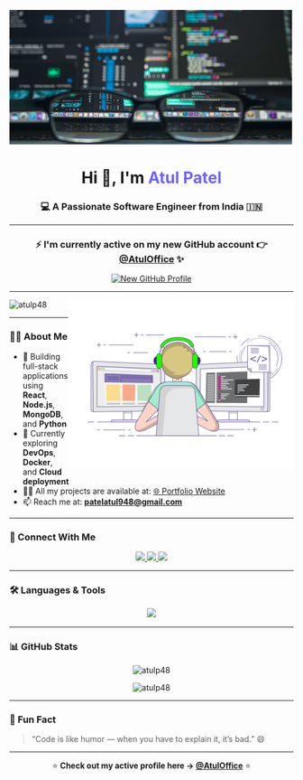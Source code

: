 <!-- Header -->
![logo](https://github.com/Atulp48/Atulp48/blob/main/Screenshot%202024-10-18%20065937.png)

<h1 align="center">
  Hi 👋, I'm <span style="color:#6C63FF;">Atul Patel</span>
</h1>
<h3 align="center">💻 A Passionate Software Engineer from India 🇮🇳</h3>

---

<div align="center">
  <h3>⚡ I'm currently active on my new GitHub account 👉 
  <a href="https://github.com/AtulOffice" target="_blank">@AtulOffice</a> ✨</h3>
  
  <a href="https://github.com/AtulOffice" target="_blank">
    <img src="https://img.shields.io/badge/Visit-New%20GitHub%20Profile-blueviolet?style=for-the-badge&logo=github" alt="New GitHub Profile"/>
  </a>
</div>

---

<img align="right" alt="coding" width="400" src="https://github.com/Atulp48/Atulp48/blob/main/hi.gif">

<p align="left">
  <img src="https://komarev.com/ghpvc/?username=atulp48&label=Profile%20views&color=0e75b6&style=flat" alt="atulp48" />
</p>

---

### 👨‍💻 About Me  

- 🚀 Building full-stack applications using **React**, **Node.js**, **MongoDB**, and **Python**  
- 🌱 Currently exploring **DevOps**, **Docker**, and **Cloud deployment**  
- 👨‍💻 All my projects are available at: [🌐 Portfolio Website](https://atul18.netlify.app)  
- 📫 Reach me at: **patelatul948@gmail.com**

---

### 🤝 Connect With Me  

<p align="center">
  <a href="https://www.linkedin.com/in/atul-kumar-patel-997337226/" target="_blank">
    <img src="https://img.shields.io/badge/LinkedIn-0077B5.svg?style=for-the-badge&logo=linkedin&logoColor=white"/>
  </a>
  
  <a href="https://www.geeksforgeeks.org/user/patelatp0j3/" target="_blank">
    <img src="https://img.shields.io/badge/GeeksforGeeks-2F8D46.svg?style=for-the-badge&logo=geeksforgeeks&logoColor=white"/>
  </a>
  
  <a href="https://leetcode.com/u/patelatul948/" target="_blank">
    <img src="https://img.shields.io/badge/LeetCode-FFA116.svg?style=for-the-badge&logo=leetcode&logoColor=white"/>
  </a>
</p>


---

### 🛠️ Languages & Tools  

<p align="center">
  <img src="https://skillicons.dev/icons?i=html,css,js,react,redux,nodejs,express,mongodb,mysql,python,cpp,tailwind,docker,redis,firebase,git" />
</p>

---

### 📊 GitHub Stats  

<p align="center">
  <img src="https://github-readme-stats.vercel.app/api/top-langs?username=atulp48&show_icons=true&locale=en&layout=compact&theme=tokyonight" alt="atulp48" />
</p>

<p align="center">
  <img src="https://github-readme-streak-stats.herokuapp.com/?user=atulp48&theme=tokyonight" alt="atulp48" />
</p>

---

### 🌟 Fun Fact  

> “Code is like humor — when you have to explain it, it’s bad.” 😄

---

<div align="center">
  
⭐ **Check out my active profile here → [@AtulOffice](https://github.com/AtulOffice)** ⭐  

</div>
